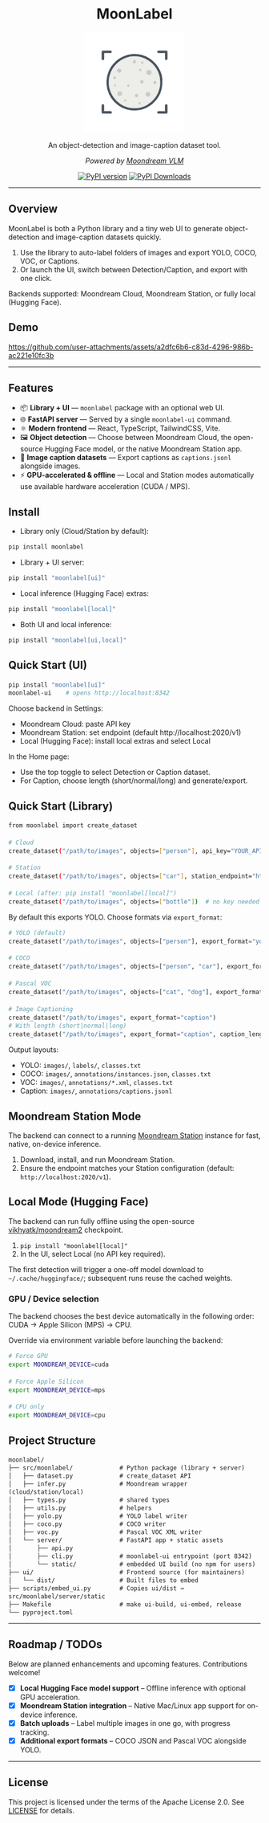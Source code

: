 <div align="center">
  <h1>MoonLabel</h1>
  <img src="https://raw.githubusercontent.com/muratcanlaloglu/moonlabel/main/ui/src/assets/moonlabellogo.svg" alt="MoonLabel Logo" width="200" />
  <p>An object-detection and image-caption dataset tool.</p>
  <p><em>Powered by <a href="https://moondream.ai/">Moondream VLM</a></em></p>
  <p>
    <a href="https://pypi.org/project/moonlabel/"><img src="https://img.shields.io/pypi/v/moonlabel.svg?logo=pypi" alt="PyPI version"></a>
    <a href="https://pepy.tech/projects/moonlabel"><img src="https://static.pepy.tech/personalized-badge/moonlabel?period=total&units=INTERNATIONAL_SYSTEM&left_color=BLACK&right_color=GREEN&left_text=downloads" alt="PyPI Downloads"></a>
  </p>
</div>

---

## Overview

MoonLabel is both a Python library and a tiny web UI to generate object-detection and image-caption datasets quickly.

1. Use the library to auto-label folders of images and export YOLO, COCO, VOC, or Captions.
2. Or launch the UI, switch between Detection/Caption, and export with one click.

Backends supported: Moondream Cloud, Moondream Station, or fully local (Hugging Face).

## Demo


https://github.com/user-attachments/assets/a2dfc6b6-c83d-4296-986b-ac221e10fc3b


---

## Features

* 📦 **Library + UI** — `moonlabel` package with an optional web UI.
* 🌐 **FastAPI server** — Served by a single `moonlabel-ui` command.
* ⚛️ **Modern frontend** — React, TypeScript, TailwindCSS, Vite.
* 🖼️ **Object detection** — Choose between Moondream Cloud, the open-source Hugging Face model, or the native Moondream Station app.
* 📝 **Image caption datasets** — Export captions as `captions.jsonl` alongside images.
* ⚡ **GPU-accelerated & offline** — Local and Station modes automatically use available hardware acceleration (CUDA / MPS).


## Install

- Library only (Cloud/Station by default):
```bash
pip install moonlabel
```
- Library + UI server:
```bash
pip install "moonlabel[ui]"
```
- Local inference (Hugging Face) extras:
```bash
pip install "moonlabel[local]"
```
- Both UI and local inference:
```bash
pip install "moonlabel[ui,local]"
```

## Quick Start (UI)

```bash
pip install "moonlabel[ui]"
moonlabel-ui    # opens http://localhost:8342
```

Choose backend in Settings:
- Moondream Cloud: paste API key
- Moondream Station: set endpoint (default http://localhost:2020/v1)
- Local (Hugging Face): install local extras and select Local

In the Home page:
- Use the top toggle to select Detection or Caption dataset.
- For Caption, choose length (short/normal/long) and generate/export.

## Quick Start (Library)

```bash
from moonlabel import create_dataset

# Cloud
create_dataset("/path/to/images", objects=["person"], api_key="YOUR_API_KEY")

# Station
create_dataset("/path/to/images", objects=["car"], station_endpoint="http://localhost:2020/v1")

# Local (after: pip install "moonlabel[local]")
create_dataset("/path/to/images", objects=["bottle"])  # no key needed
```

By default this exports YOLO. Choose formats via `export_format`:

```python
# YOLO (default)
create_dataset("/path/to/images", objects=["person"], export_format="yolo")

# COCO
create_dataset("/path/to/images", objects=["person", "car"], export_format="coco")

# Pascal VOC
create_dataset("/path/to/images", objects=["cat", "dog"], export_format="voc")

# Image Captioning
create_dataset("/path/to/images", export_format="caption")
# With length (short|normal|long)
create_dataset("/path/to/images", export_format="caption", caption_length="normal")
```

Output layouts:
- YOLO: `images/`, `labels/`, `classes.txt`
- COCO: `images/`, `annotations/instances.json`, `classes.txt`
- VOC: `images/`, `annotations/*.xml`, `classes.txt`
- Caption: `images/`, `annotations/captions.jsonl`

## Moondream Station Mode

The backend can connect to a running [Moondream Station](https://moondream.ai/station) instance for fast, native, on-device inference.

1. Download, install, and run Moondream Station.
2. Ensure the endpoint matches your Station configuration (default: `http://localhost:2020/v1`).

## Local Mode (Hugging Face)

The backend can run fully offline using the open-source [vikhyatk/moondream2](https://huggingface.co/vikhyatk/moondream2) checkpoint.

1. `pip install "moonlabel[local]"`
2. In the UI, select Local (no API key required).

The first detection will trigger a one-off model download to `~/.cache/huggingface/`; subsequent runs reuse the cached weights.

### GPU / Device selection

The backend chooses the best device automatically in the following order: CUDA → Apple Silicon (MPS) → CPU.

Override via environment variable before launching the backend:

```bash
# Force GPU
export MOONDREAM_DEVICE=cuda

# Force Apple Silicon
export MOONDREAM_DEVICE=mps

# CPU only
export MOONDREAM_DEVICE=cpu
```

## Project Structure

```
moonlabel/
├── src/moonlabel/             # Python package (library + server)
│   ├── dataset.py             # create_dataset API
│   ├── infer.py               # Moondream wrapper (cloud/station/local)
│   ├── types.py               # shared types 
│   ├── utils.py               # helpers 
│   ├── yolo.py                # YOLO label writer
│   ├── coco.py                # COCO writer
│   ├── voc.py                 # Pascal VOC XML writer
│   └── server/                # FastAPI app + static assets
│       ├── api.py
│       ├── cli.py             # moonlabel-ui entrypoint (port 8342)
│       └── static/            # embedded UI build (no npm for users)
├── ui/                        # Frontend source (for maintainers)
│   └── dist/                  # Built files to embed
├── scripts/embed_ui.py        # Copies ui/dist → src/moonlabel/server/static
├── Makefile                   # make ui-build, ui-embed, release
└── pyproject.toml
```

---

## Roadmap / TODOs

Below are planned enhancements and upcoming features. Contributions welcome!

- [x] **Local Hugging Face model support** – Offline inference with optional GPU acceleration.
- [x] **Moondream Station integration** – Native Mac/Linux app support for on-device inference.
- [x] **Batch uploads** – Label multiple images in one go, with progress tracking.
- [x] **Additional export formats** – COCO JSON and Pascal VOC alongside YOLO.

---

## License

This project is licensed under the terms of the Apache License 2.0. See [LICENSE](LICENSE) for details.
